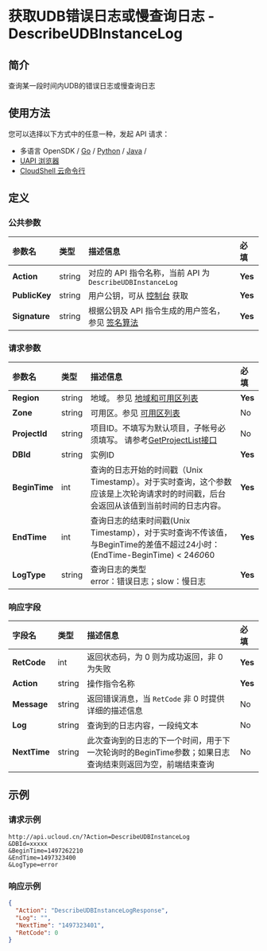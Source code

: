 # 获取UDB错误日志或慢查询日志 - DescribeUDBInstanceLog

## 简介

查询某一段时间内UDB的错误日志或慢查询日志






## 使用方法

您可以选择以下方式中的任意一种，发起 API 请求：
- 多语言 OpenSDK / [Go](https://github.com/ucloud/ucloud-sdk-go) / [Python](https://github.com/ucloud/ucloud-sdk-python3) / [Java](https://github.com/ucloud/ucloud-sdk-java) /
- [UAPI 浏览器](https://console.ucloud.cn/uapi/detail?id=DescribeUDBInstanceLog)
- [CloudShell 云命令行](https://shell.ucloud.cn/)


## 定义

### 公共参数

| 参数名 | 类型 | 描述信息 | 必填 |
|:---|:---|:---|:---|
| **Action**     | string  | 对应的 API 指令名称，当前 API 为 `DescribeUDBInstanceLog`                        | **Yes** |
| **PublicKey**  | string  | 用户公钥，可从 [控制台](https://console.ucloud.cn/uapi/apikey) 获取                                             | **Yes** |
| **Signature**  | string  | 根据公钥及 API 指令生成的用户签名，参见 [签名算法](api/summary/signature.md)  | **Yes** |

### 请求参数

| 参数名 | 类型 | 描述信息 | 必填 |
|:---|:---|:---|:---|
| **Region** | string | 地域。 参见 [地域和可用区列表](https://docs.ucloud.cn/api/summary/regionlist) |**Yes**|
| **Zone** | string | 可用区。参见 [可用区列表](https://docs.ucloud.cn/api/summary/regionlist) |No|
| **ProjectId** | string | 项目ID。不填写为默认项目，子帐号必须填写。 请参考[GetProjectList接口](https://docs.ucloud.cn/api/summary/get_project_list) |No|
| **DBId** | string | 实例ID |**Yes**|
| **BeginTime** | int | 查询的日志开始的时间戳（Unix Timestamp）。对于实时查询，这个参数应该是上次轮询请求时的时间戳，后台会返回从该值到当前时间的日志内容。 |**Yes**|
| **EndTime** | int | 查询日志的结束时间戳(Unix Timestamp），对于实时查询不传该值，与BeginTime的差值不超过24小时：(EndTime-BeginTime) < 24*60*60 |**Yes**|
| **LogType** | string | 查询日志的类型<br />error：错误日志；slow：慢日志 |**Yes**|

### 响应字段

| 字段名 | 类型 | 描述信息 | 必填 |
|:---|:---|:---|:---|
| **RetCode** | int | 返回状态码，为 0 则为成功返回，非 0 为失败 |**Yes**|
| **Action** | string | 操作指令名称 |**Yes**|
| **Message** | string | 返回错误消息，当 `RetCode` 非 0 时提供详细的描述信息 |No|
| **Log** | string | 查询到的日志内容，一段纯文本 |No|
| **NextTime** | string | 此次查询到的日志的下一个时间，用于下一次轮询时的BeginTime参数；如果日志查询结束则返回为空，前端结束查询 |No|




## 示例

### 请求示例
    
```
http://api.ucloud.cn/?Action=DescribeUDBInstanceLog
&DBId=xxxxx
&BeginTime=1497262210
&EndTime=1497323400
&LogType=error
```

### 响应示例
    
```json
{
  "Action": "DescribeUDBInstanceLogResponse",
  "Log": "",
  "NextTime": "1497323401",
  "RetCode": 0
}
```





